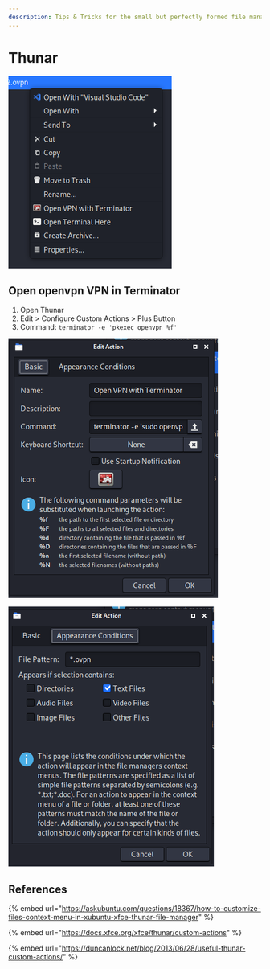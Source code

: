 ```yaml
---
description: Tips & Tricks for the small but perfectly formed file manager.
---
```


# Thunar

![Contextual Menu Option when right clicking on a .ovpn file.](../../.gitbook/assets/image%20%2820%29.png)

## Open openvpn VPN in Terminator 

1. Open Thunar
2. Edit &gt; Configure Custom Actions &gt; Plus Button
3. Command: `terminator -e 'pkexec openvpn %f'`

![](../../.gitbook/assets/image%20%2822%29.png)

![](../../.gitbook/assets/image%20%2821%29.png)

## References

{% embed url="https://askubuntu.com/questions/18367/how-to-customize-files-context-menu-in-xubuntu-xfce-thunar-file-manager" %}

{% embed url="https://docs.xfce.org/xfce/thunar/custom-actions" %}

{% embed url="https://duncanlock.net/blog/2013/06/28/useful-thunar-custom-actions/" %}



